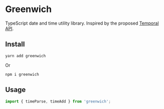 # Greenwich

TypeScript date and time utility library. Inspired by the proposed [Temporal API](https://tc39.es/proposal-temporal/docs/).

## Install

```console
yarn add greenwich
```

Or

```console
npm i greenwich
```

## Usage

```ts
import { timeParse, timeAdd } from 'greenwich';
```

